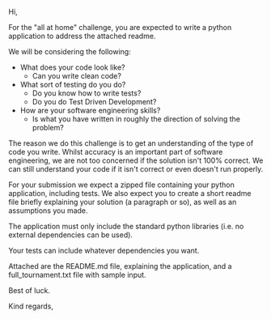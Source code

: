 Hi,

For the "all at home" challenge, you are expected to write a python application to address the attached readme.


We will be considering the following:
* What does your code look like? 
    * Can you write clean code?
* What sort of testing do you do?
    * Do you know how to write tests?
    * Do you do Test Driven Development?
* How are your software engineering skills?
    * Is what you have written in roughly the direction of solving the problem?

The reason we do this challenge is to get an understanding of the type of code you write.
Whilst accuracy is an important part of software engineering, we are not too concerned if the solution isn't 100% correct.
We can still understand your code if it isn't correct or even doesn't run properly.

For your submission we expect a zipped file containing your python application, including tests. 
We also expect you to create a short readme file briefly explaining your solution (a paragraph or so), as well as an assumptions you made.

The application must only include the standard python libraries (i.e. no external dependencies can be used).

Your tests can include whatever dependencies you want.

Attached are the README.md file, explaining the application, and a full_tournament.txt file with sample input.

Best of luck.

Kind regards,

